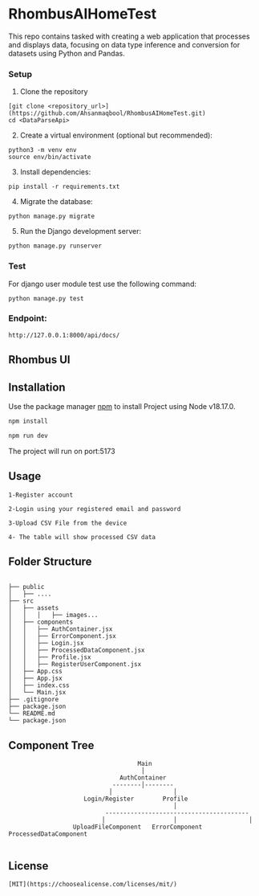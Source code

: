 # RhombusAIHomeTest
This repo contains tasked with creating a web application that processes and displays data, focusing on data type inference and conversion for datasets using Python and Pandas.


### Setup
1. Clone the repository
```
[git clone <repository_url>](https://github.com/Ahsanmaqbool/RhombusAIHomeTest.git)
cd <DataParseApi>
```
2. Create a virtual environment (optional but recommended):

```
python3 -m venv env
source env/bin/activate
```
3. Install dependencies:
```
pip install -r requirements.txt
``` 
4. Migrate the database:
```
python manage.py migrate
```
5. Run the Django development server:
```
python manage.py runserver
```
### Test
For django user module test use the following command:
```
python manage.py test
```
### Endpoint:
```http://127.0.0.1:8000/api/docs/```



## Rhombus UI
## Installation

Use the package manager [npm](https://docs.npmjs.com/downloading-and-installing-node-js-and-npm) to install Project using Node v18.17.0.

```bash
npm install
```

```bash
npm run dev
```

The project will run on port:5173

## Usage

```
1-Register account

2-Login using your registered email and password

3-Upload CSV File from the device

4- The table will show processed CSV data
```

## Folder Structure

```

├── public
│   ├── ....
├── src
│   ├── assets
│   │   │   ├── images...
│   ├── components
│   │   ├── AuthContainer.jsx
│   │   ├── ErrorComponent.jsx
│   │   ├── Login.jsx
│   │   ├── ProcessedDataComponent.jsx
│   │   ├── Profile.jsx
│   │   ├── RegisterUserComponent.jsx
│   ├── App.css
│   ├── App.jsx
│   ├── index.css
│   └── Main.jsx
├── .gitignore
├── package.json
└── README.md
└── package.json
```

## Component Tree

```
                                    Main
                                     │
                               AuthContainer
                             --------│--------
                            │                 │
                     Login/Register        Profile
                                              │
                           ----------------------------------------
                          │                   │                    │
                  UploadFileComponent   ErrorComponent  ProcessedDataComponent


```

## License
```
[MIT](https://choosealicense.com/licenses/mit/)
```

